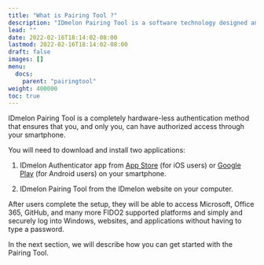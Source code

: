 ```yaml
---
title: "What is Pairing Tool ?"
description: "IDmelon Pairing Tool is a software technology designed and developed by IDmelon Technologies Inc. to let users pair their smartphones with their PCs and use their smartphones as a security key. It is really best suited for environments with single-user PCs so that users can enjoy the passwordless login experiance with a single touch on a push notification on their smartphones."
lead: ""
date: 2022-02-16T18:14:02-08:00
lastmod: 2022-02-16T18:14:02-08:00
draft: false
images: []
menu:
  docs:
    parent: "pairingtool"
weight: 400000
toc: true
---
```


IDmelon Pairing Tool is a completely hardware-less authentication method that ensures that you, and only you, can have
authorized access through your smartphone.

You will need to download and install two applications:

1. IDmelon Authenticator app from [App Store](https://apps.apple.com/ca/app/idmelon/id1511376376) (for iOS users)
   or [Google Play](https://play.google.com/store/apps/details?id=com.vancosys.authenticator.business&pli=1) (for
   Android users) on your smartphone.

2. IDmelon Pairing Tool from the IDmelon website on your computer.

After users complete the setup, they will be able to access Microsoft, Office 365, GitHub, and many more FIDO2 supported
platforms and simply and securely log into Windows, websites, and applications without having to type a password.

In the next section, we will describe how you can get started with the Pairing Tool.
